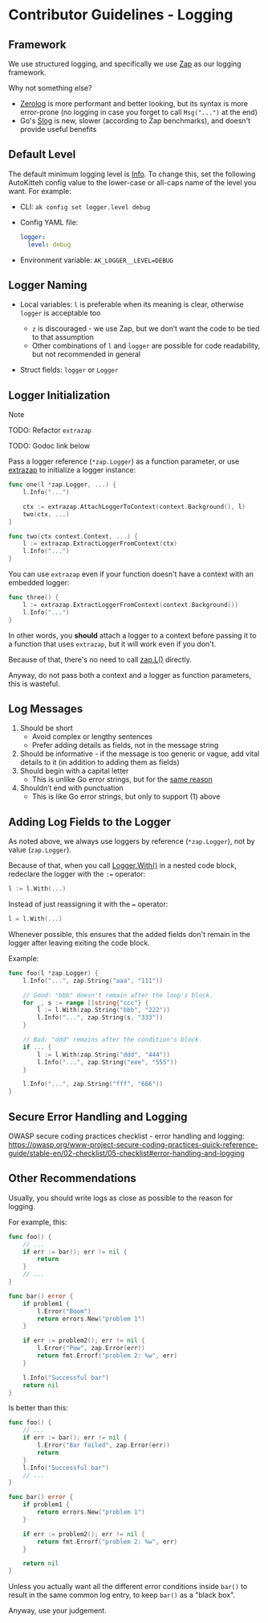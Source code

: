 # Contributor Guidelines - Logging

## Framework

We use structured logging, and specifically we use [Zap](https://github.com/uber-go/zap)
as our logging framework.

Why not something else?

- [Zerolog](https://github.com/rs/zerolog) is more performant and better
  looking, but its syntax is more error-prone (no logging in case you forget
  to call `Msg("...")` at the end)
- Go's [Slog](https://pkg.go.dev/log/slog) is new, slower (according to Zap
  benchmarks), and doesn't provide useful benefits

## Default Level

The default minimum logging level is [Info](https://pkg.go.dev/go.uber.org/zap/zapcore#InfoLevel).
To change this, set the following AutoKitteh config value to the lower-case or
all-caps name of the level you want. For example:

- CLI: `ak config set logger.level debug`

- Config YAML file:

  ```yaml
  logger:
    level: debug
  ```

- Environment variable: `AK_LOGGER__LEVEL=DEBUG`

## Logger Naming

- Local variables: `l` is preferable when its meaning is clear, otherwise
  `logger` is acceptable too

  - `z` is discouraged - we use Zap, but we don’t want the code to be tied to
    that assumption
  - Other combinations of `l` and `logger` are possible for code readability,
    but not recommended in general

- Struct fields: `logger` or `Logger`

## Logger Initialization

> [!NOTE]
> TODO: Refactor `extrazap`
>
> TODO: Godoc link below

Pass a logger reference (`*zap.Logger`) as a function parameter, or use
[extrazap](/TODO) to initialize a logger instance:

```go
func one(l *zap.Logger, ...) {
    l.Info("...")

    ctx := extrazap.AttachLoggerToContext(context.Background(), l)
    two(ctx, ...)
}

func two(ctx context.Context, ...) {
    l := extrazap.ExtractLoggerFromContext(ctx)
    l.Info("...")
}
```

You can use `extrazap` even if your function doesn't have a context with an
embedded logger:

```go
func three() {
    l := extrazap.ExtractLoggerFromContext(context.Background())
    l.Info("...")
}
```

In other words, you **should** attach a logger to a context before passing it
to a function that uses `extrazap`, but it will work even if you don't.

Because of that, there's no need to call [zap.L()](https://pkg.go.dev/go.uber.org/zap#L)
directly.

Anyway, do not pass both a context and a logger as function parameters, this
is wasteful.

## Log Messages

1. Should be short
   - Avoid complex or lengthy sentences
   - Prefer adding details as fields, not in the message string
2. Should be informative - if the message is too generic or vague, add vital
   details to it (in addition to adding them as fields)
3. Should begin with a capital letter
   - This is unlike Go error strings, but for the
     [same reason](https://go.dev/wiki/CodeReviewComments#error-strings)
4. Shouldn’t end with punctuation
   - This is like Go error strings, but only to support (1) above

## Adding Log Fields to the Logger

As noted above, we always use loggers by reference (`*zap.Logger`), not by
value (`zap.Logger`).

Because of that, when you call [Logger.With()](https://pkg.go.dev/go.uber.org/zap#Logger.With)
in a nested code block, redeclare the logger with the `:=` operator:

```go
l := l.With(...)
```

Instead of just reassigning it with the `=` operator:

```go
l = l.With(...)
```

Whenever possible, this ensures that the added fields don't remain in the
logger after leaving exiting the code block.

Example:

```go
func foo(l *zap.Logger) {
	l.Info("...", zap.String("aaa", "111"))

    // Good: "bbb" doesn't remain after the loop's block.
	for _, s := range []string{"ccc"} {
		l := l.With(zap.String("bbb", "222"))
		l.Info("...", zap.String(s, "333"))
	}

    // Bad: "ddd" remains after the condition's block.
    if ... {
		l := l.With(zap.String("ddd", "444"))
		l.Info("...", zap.String("eee", "555"))
    }

	l.Info("...", zap.String("fff", "666"))
}
```

## Secure Error Handling and Logging

OWASP secure coding practices checklist - error handling and logging:
https://owasp.org/www-project-secure-coding-practices-quick-reference-guide/stable-en/02-checklist/05-checklist#error-handling-and-logging

## Other Recommendations

Usually, you should write logs as close as possible to the reason for logging.

For example, this:

```go
func foo() {
    // ...
    if err := bar(); err != nil {
        return
    }
    // ...
}

func bar() error {
    if problem1 {
        l.Error("Boom")
        return errors.New("problem 1")
    }

    if err := problem2(); err != nil {
        l.Error("Pow", zap.Error(err))
        return fmt.Errorf("problem 2: %w", err)
    }

    l.Info("Successful bar")
    return nil
}
```

Is better than this:

```go
func foo() {
    // ...
    if err := bar(); err != nil {
        l.Error("Bar failed", zap.Error(err))
        return
    }
    l.Info("Successful bar")
    // ...
}

func bar() error {
    if problem1 {
        return errors.New("problem 1")
    }

    if err := problem2(); err != nil {
        return fmt.Errorf("problem 2: %w", err)
    }

    return nil
}
```

Unless you actually want all the different error conditions inside `bar()` to
result in the same common log entry, to keep `bar()` as a "black box".

Anyway, use your judgement.
